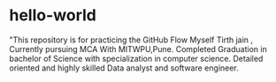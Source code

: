 # hello-world
"This repository is for practicing the GitHub Flow 
Myself Tirth jain , Currently pursuing MCA With MITWPU,Pune. Completed Graduation in bachelor of Science with specialization in computer science. Detailed oriented and highly skilled Data analyst and software engineer.
